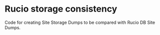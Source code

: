 # Rucio storage consistency

Code for creating Site Storage Dumps to be compared with Rucio DB Site Dumps.
